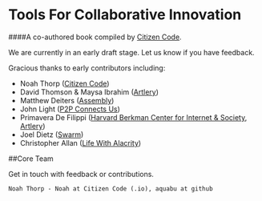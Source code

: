 # Tools For Collaborative Innovation
####A co-authored book compiled by [Citizen Code](http://citizencode.io).

We are currently in an early draft stage. Let us know if you have feedback.

Gracious thanks to early contributors including:
    
* Noah Thorp ([Citizen Code](http://citizencode.io))
* David Thomson & Maysa Ibrahim ([Artlery](http://artlery.com)) 
* Matthew Deiters ([Assembly](http://assembly.com))
* John Light ([P2P Connects Us](http://p2pconnects.us))
* Primavera De Filippi ([Harvard Berkman Center for Internet & Society](http://cyber.law.harvard.edu), [Artlery](http://artlery.com))
* Joel Dietz ([Swarm](http://swarm.fund))
* Christopher Allan ([Life With Alacrity](http://www.lifewithalacrity.com))

##Core Team

Get in touch with feedback or contributions.

    Noah Thorp - Noah at Citizen Code (.io), aquabu at github


